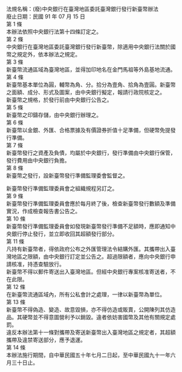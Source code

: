 法規名稱：(廢)中央銀行在臺灣地區委託臺灣銀行發行新臺幣辦法  
廢止日期：民國 91 年 07 月 15 日  
第 1 條  
本辦法依照中央銀行法第十四條訂定之。  
第 2 條  
中央銀行在臺灣地區委託臺灣銀行發行新臺幣，除適用中央銀行法關於國  
幣之規定外，依本辦法之規定。  
第 3 條  
新臺幣流通區域為臺灣地區，並得加印地名在金門馬祖等外島基地流通。  
第 4 條  
新臺幣基本單位為圓，輔幣為角、分。拾分為壹角、拾角為壹圓。新臺幣  
之面額、成分、形式及圖案，由中央銀行擬定，報請行政院核定之。  
新臺幣之規格，於發行前由中央銀行公告之。  
第 5 條  
新臺幣之印鑄存儲，由中央銀行辦理之。  
第 6 條  
新臺幣以金銀、外匯、合格票據及有價證券折值十足準備，但硬幣免提發  
行準備。  
第 7 條  
新臺幣發行之資產及負債，均屬於中央銀行，發行準備由中央銀行保管，  
發行費用由中央銀行負擔。  
第 8 條  
新臺幣之發行，設新臺幣發行準備監理委會監督之。  


新臺幣發行準備監理委員會之組織規程另訂之。  
第 9 條  
新臺幣發行準備監理委員會應於每月終了後，檢查新臺幣發行數額及準備  
實況，作成檢查報告書公告之。  
第 10 條  
新臺幣發行準備監理委員會如發現新臺幣發行準備不足額時，應即通知中  
央銀行停止發行，並立即收回其超額發行部分。  
第 11 條  
凡持有新臺幣者，得依政府公布之外匯管理法令結購外匯。其攜帶出入臺  
灣地區之限額，由中央銀行訂定並公告之。超過限額者，應向中央銀行申  
請核准，持憑查驗放行。  
新臺幣不得以郵件寄送出入臺灣地區。但經中央銀行專案核准寄送者，不  
在此限。  
第 12 條  
在新臺幣流通區域內，所有公私會計之處理，一律以新臺幣為單位。  
第 13 條  
新臺幣不得偽造、變造、故意毀損，亦不得仿造或販賣，公開陳列其仿造  
品。其硬幣並不得意圖營利予以銷毀。違者依妨害國幣及其他有關規定處  
罰。  
違反本辦法第十一條對攜帶及寄送新臺幣出入臺灣地區之規定者，其超額  
攜帶及違禁寄送部分，應予退運。  
第 14 條  
本辦法施行期間，自中華民國五十年七月二日起，至中華民國九十一年六  
月三十日止。  


